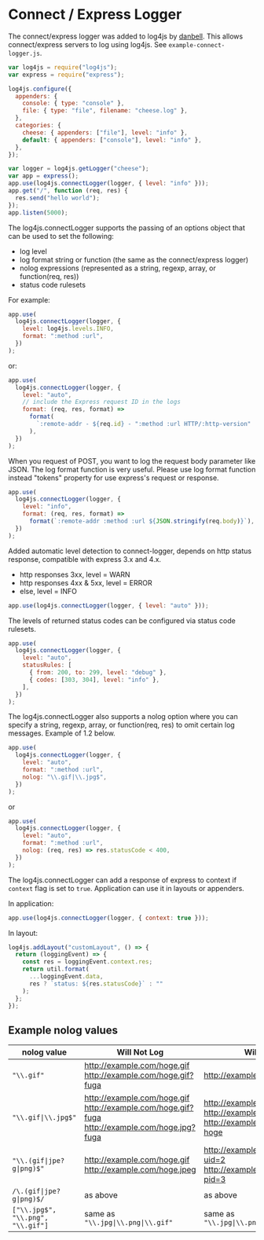 # Connect / Express Logger

The connect/express logger was added to log4js by [danbell](https://github.com/danbell). This allows connect/express servers to log using log4js. See `example-connect-logger.js`.

```javascript
var log4js = require("log4js");
var express = require("express");

log4js.configure({
  appenders: {
    console: { type: "console" },
    file: { type: "file", filename: "cheese.log" },
  },
  categories: {
    cheese: { appenders: ["file"], level: "info" },
    default: { appenders: ["console"], level: "info" },
  },
});

var logger = log4js.getLogger("cheese");
var app = express();
app.use(log4js.connectLogger(logger, { level: "info" }));
app.get("/", function (req, res) {
  res.send("hello world");
});
app.listen(5000);
```

The log4js.connectLogger supports the passing of an options object that can be used to set the following:

- log level
- log format string or function (the same as the connect/express logger)
- nolog expressions (represented as a string, regexp, array, or function(req, res))
- status code rulesets

For example:

```javascript
app.use(
  log4js.connectLogger(logger, {
    level: log4js.levels.INFO,
    format: ":method :url",
  })
);
```

or:

```javascript
app.use(
  log4js.connectLogger(logger, {
    level: "auto",
    // include the Express request ID in the logs
    format: (req, res, format) =>
      format(
        `:remote-addr - ${req.id} - ":method :url HTTP/:http-version" :status :content-length ":referrer" ":user-agent"`
      ),
  })
);
```

When you request of POST, you want to log the request body parameter like JSON.
The log format function is very useful.
Please use log format function instead "tokens" property for use express's request or response.

```javascript
app.use(
  log4js.connectLogger(logger, {
    level: "info",
    format: (req, res, format) =>
      format(`:remote-addr :method :url ${JSON.stringify(req.body)}`),
  })
);
```

Added automatic level detection to connect-logger, depends on http status response, compatible with express 3.x and 4.x.

- http responses 3xx, level = WARN
- http responses 4xx & 5xx, level = ERROR
- else, level = INFO

```javascript
app.use(log4js.connectLogger(logger, { level: "auto" }));
```

The levels of returned status codes can be configured via status code rulesets.

```javascript
app.use(
  log4js.connectLogger(logger, {
    level: "auto",
    statusRules: [
      { from: 200, to: 299, level: "debug" },
      { codes: [303, 304], level: "info" },
    ],
  })
);
```

The log4js.connectLogger also supports a nolog option where you can specify a string, regexp, array, or function(req, res) to omit certain log messages. Example of 1.2 below.

```javascript
app.use(
  log4js.connectLogger(logger, {
    level: "auto",
    format: ":method :url",
    nolog: "\\.gif|\\.jpg$",
  })
);
```

or

```javascript
app.use(
  log4js.connectLogger(logger, {
    level: "auto",
    format: ":method :url",
    nolog: (req, res) => res.statusCode < 400,
  })
);
```

The log4js.connectLogger can add a response of express to context if `context` flag is set to `true`.
Application can use it in layouts or appenders.

In application:

```javascript
app.use(log4js.connectLogger(logger, { context: true }));
```

In layout:

```javascript
log4js.addLayout("customLayout", () => {
  return (loggingEvent) => {
    const res = loggingEvent.context.res;
    return util.format(
      ...loggingEvent.data,
      res ? `status: ${res.statusCode}` : ""
    );
  };
});
```

## Example nolog values

| nolog value                       | Will Not Log                                                                                  | Will Log                                                                                   |
| --------------------------------- | --------------------------------------------------------------------------------------------- | ------------------------------------------------------------------------------------------ |
| `"\\.gif"`                        | http://example.com/hoge.gif http://example.com/hoge.gif?fuga                                  | http://example.com/hoge.agif                                                               |
| `"\\.gif\|\\.jpg$"`               | http://example.com/hoge.gif http://example.com/hoge.gif?fuga http://example.com/hoge.jpg?fuga | http://example.com/hoge.agif http://example.com/hoge.ajpg http://example.com/hoge.jpg?hoge |
| `"\\.(gif\|jpe?g\|png)$"`         | http://example.com/hoge.gif http://example.com/hoge.jpeg                                      | http://example.com/hoge.gif?uid=2 http://example.com/hoge.jpg?pid=3                        |
| `/\.(gif\|jpe?g\|png)$/`          | as above                                                                                      | as above                                                                                   |
| `["\\.jpg$", "\\.png", "\\.gif"]` | same as `"\\.jpg\|\\.png\|\\.gif"`                                                            | same as `"\\.jpg\|\\.png\|\\.gif"`                                                         |
